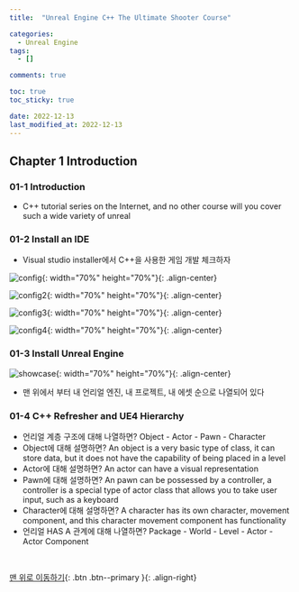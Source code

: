 ```yaml
---
title:  "Unreal Engine C++ The Ultimate Shooter Course"

categories:
  - Unreal Engine
tags:
  - []

comments: true

toc: true
toc_sticky: true

date: 2022-12-13
last_modified_at: 2022-12-13
---
```


## Chapter 1 Introduction

### 01-1 Introduction
- C++ tutorial series on the Internet, and no other course will you cover such a wide variety of unreal

### 01-2 Install an IDE
- Visual studio installer에서 C++을 사용한 게임 개발 체크하자

![config](https://user-images.githubusercontent.com/80055816/207264533-ed045cee-689f-47dd-acf3-04d52c598713.PNG){: width="70%" height="70%"}{: .align-center}

![config2](https://user-images.githubusercontent.com/80055816/207264842-9f56de74-8a18-42fa-a1e7-17db41b57371.PNG){: width="70%" height="70%"}{: .align-center}

![config3](https://user-images.githubusercontent.com/80055816/207264883-e4205773-3ba8-47bb-8fca-4dcba6975ce0.PNG){: width="70%" height="70%"}{: .align-center}

![config4](https://user-images.githubusercontent.com/80055816/207264946-8aeeaabc-5057-4610-858b-5a53e23563bc.PNG){: width="70%" height="70%"}{: .align-center}

### 01-3 Install Unreal Engine

![showcase](https://user-images.githubusercontent.com/80055816/207268243-b690d3cb-62a1-430c-94ba-d416bf0c5cfd.PNG){: width="70%" height="70%"}{: .align-center}

- 맨 위에서 부터 내 언리얼 엔진, 내 프로젝트, 내 에셋 순으로 나열되어 있다

### 01-4 C++ Refresher and UE4 Hierarchy
- 언리얼 계층 구조에 대해 나열하면? Object - Actor - Pawn - Character
- Object에 대해 설명하면? An object is a very basic type of class, it can store data, but it does not have the capability of being placed in a level
- Actor에 대해 설명하면? An actor can have a visual representation
- Pawn에 대해 설명하면? An pawn can be possessed by a controller, a controller is a special type of actor class that allows you to take user input, such as a keyboard
- Character에 대해 설명하면? A character has its own character, movement component, and this character movement component has functionality
- 언리얼 HAS A 관계에 대해 나열하면? Package - World - Level - Actor - Actor Component

<br>

[맨 위로 이동하기](#){: .btn .btn--primary }{: .align-right}
